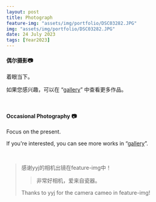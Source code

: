 ```yaml
---
layout: post
title: Photograph
feature-img: "assets/img/portfolio/DSC03282.JPG"
img: "assets/img/portfolio/DSC03282.JPG"
date: 24 July 2023
tags: [Year2023]
---
```


#### 偶尔摄影📷

着眼当下。

如果您感兴趣，可以在 “[gallery](https://jc1108.github.io/jC-1.0/gallery/)” 中查看更多作品。

<br>

#### Occasional Photography 📷

Focus on the present.

If you're interested, you can see more works in “[gallery](https://jc1108.github.io/jC-1.0/gallery/)”.

<br>

> 感谢yyj的相机出镜在feature-img中！
> > 非常好相机，爱来自瓷器。
> > 
> Thanks to yyj for the camera cameo in feature-img!
